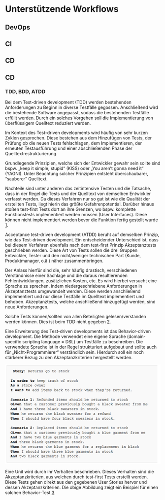 # Unterstützende Workflows
## DevOps
## CI
## CD
## CD
### TDD, BDD, ATDD
Bei dem Test-driven development (TDD) werden bestehenden Anforderungen zu Beginn in diverse Testfälle gegossen. Anschließend wird die bestehende Software angepasst, sodass die bestehenden Testfälle erfüllt werden. Durch ein solches Vorgehen soll die Implementierung von überflüssigem Quelltext reduziert werden.

Im Kontext des Test-driven developments wird häufig von sehr kurzen Zyklen gesprochen. Diese bestehen aus dem Hinzufügen von Tests, der Prüfung ob die neuen Tests fehlschlagen, dem Implementieren, der erneuten Testausführung und einer abschließenden Phase der Quelltextrestrukturierung.

Grundlegende Prinzipien, welche sich der Entwickler gewahr sein sollte sind bspw. „keep it simple, stupid“ (KISS) oder „You aren’t gonna need it“ (YAGNI). Unter Beachtung solcher Prinzipien entsteht überschaubarer, “sauberer” Quelltext. 

Nachteile sind unter anderen das zeitintensive Testen und die Tatsache, dass in der Regel die Tests und der Quelltext von demselben Entwickler verfasst werden. Da dieses Verfahren nur so gut ist wie die Qualität der erstellten Tests, liegt hierin das größte Gefahrenpotential. Darüber hinaus stoßen test-first Tests dort an ihre Grenzen, wo bspw. komplette Funktionstests implementiert werden müssen (User Interfaces). Diese können nicht implementiert werden bevor die Funktion fertig gestellt wurde [1](../quellen.md).

Acceptance test-driven development (ATDD) beruht auf demselben Prinzip, wie das Test-driven development. Ein entscheidender Unterschied ist, dass bei diesem Verfahren ebenfalls nach dem test-first Prinzip Akzeptanztests geschrieben werden. Diese Art von Tests sollen die drei Gruppen Entwickler, Tester und den nicht/weniger technischen Part (Kunde, Produktmanager, o.ä.) näher zusammenbringen. 

Der Anlass hierfür sind die, sehr häufig drastisch, verschiedenen Verständnisse einer Sachlage und die daraus resultierenden Fehlentwicklungen, zusätzlichen Kosten, etc. Es wird hierbei versucht eine Sprache zu sprechen, indem niedergeschriebene Anforderungen in Akzeptanztests umgewandelt werden. Diese werden anschließend implementiert und nur diese Testfälle im Quelltext implementiert und behoben. Akzeptanztests, welche anschließend hinzugefügt werden, sind neue Anforderungen.

Solche Tests können/sollten von allen Beteiligten gelesen/verstanden werden können. Dies ist beim TDD nicht gegeben [2](../quellen.md).

Eine Erweiterung des Test-driven developments ist das Behavior-driven development. Die Methode verwendet eine eigene Sprache (domain-specific scripting language = DSL) um Testfälle zu beschreiben. Die verwendete Sprache ist in der Regel strukturiert aufgebaut und sollte auch für „Nicht-Programmierer“ verständlich sein. Hierdurch soll ein noch stärkerer Bezug zu den Akzeptanzkriterien hergestellt werden.


![](/assets/BDD_Example.png)

Eine Unit wird durch ihr Verhalten beschrieben. Dieses Verhalten sind die Akzeptanzkriterien, aus welchen durch test-first Tests erstellt werden. Diese Tests gehen direkt aus den gegebenen User Stories hervor und dessen Akzeptanzkriterien. Die obige Abbildung zeigt ein Beispiel für einen solchen Behavior-Test [3](../quellen.md).
